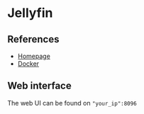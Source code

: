 # Jellyfin
## References 
* [Homepage](https://jellyfin.org/)
* [Docker](https://hub.docker.com/r/linuxserver/jellyfin/)

## Web interface
The web UI can be found on `"your_ip":8096`

